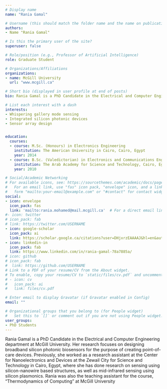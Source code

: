 ```yaml
---
# Display name
name: "Rania Gamal"

# Username (this should match the folder name and the name on publications)
authors:
- Name "Rania Gamal"

# Is this the primary user of the site?
superuser: false

# Role/position (e.g., Professor of Artificial Intelligence)
role: Graduate Student

# Organizations/Affiliations
organizations:
- name: McGill University
  url: "www.mcgill.ca"

# Short bio (displayed in user profile at end of posts)
bio: Rania Gamal is a PhD Candidate in the Electrical and Computer Engineering department at McGill University. Her research focuses on designing broadband silicon photonic biosensors for the purpose of creating point-of-care devices. Previously, she worked as a research assistant at the Center for Nanoelectronics and Devices at the Zewail City for Science and Technology in Cairo, Egypt, where she has done research on sensing using silicon-nanowire based structures, as well as  mid-infrared sensing using silicon plasmonics. Rania was also the teaching assistant for the course, “Thermodynamics of Computing” at McGill University

# List each interest with a dash
interests:
- Whispering gallery mode sensing
- Integrated silicon photonic devices
- Sensor array design


education:
  courses:
  - course: M.Sc. (Honours) in Electronics Engineering
    institution: The American University in Cairo, Cairo, Egypt
    year: 2014
  - course: B.Sc. (Valedictorian) in Electronics and Communications Engineering, 2010
    institution: The Arab Academy for Science and Technology, Cairo, Egypt
    year: 2010

# Social/Academic Networking
# For available icons, see: https://sourcethemes.com/academic/docs/page-builder/#icons
#   For an email link, use "fas" icon pack, "envelope" icon, and a link in the
#   form "mailto:your-email@example.com" or "#contact" for contact widget.
social:
- icon: envelope
  icon_pack: fas
  link: 'mailto:rania.mohamed@mail.mcgill.ca'  # For a direct email link, use "mailto:test@example.org".
#- icon: twitter
# icon_pack: fab
# link: https://twitter.com/USERNAME
- icon: google-scholar
  icon_pack: ai
  link: https://scholar.google.ca/citations?user=DHjxrzEAAAAJ&hl=en&authuser=1
- icon: linkedin-in
  icon_pack: fab
  link: https://www.linkedin.com/in/rania-gamal-78a7885a/
# icon: github
# icon_pack: fab
#  link: https://github.com/USERNAME
# Link to a PDF of your resume/CV from the About widget.
# To enable, copy your resume/CV to `static/files/cv.pdf` and uncomment the lines below.
# - icon: cv
#   icon_pack: ai
#   link: files/cv.pdf

# Enter email to display Gravatar (if Gravatar enabled in Config)
email: ""

# Organizational groups that you belong to (for People widget)
#   Set this to `[]` or comment out if you are not using People widget.
user_groups:
- PhD Students
---
```

 Rania Gamal is a PhD Candidate in the Electrical and Computer Engineering department at McGill University. Her research focuses on designing broadband silicon photonic biosensors for the purpose of creating point-of-care devices. Previously, she worked as a research assistant at the Center for Nanoelectronics and Devices at the Zewail City for Science and Technology in Cairo, Egypt, where she has done research on sensing using silicon-nanowire based structures, as well as  mid-infrared sensing using silicon plasmonics. Rania was also the teaching assistant for the course, “Thermodynamics of Computing” at McGill University